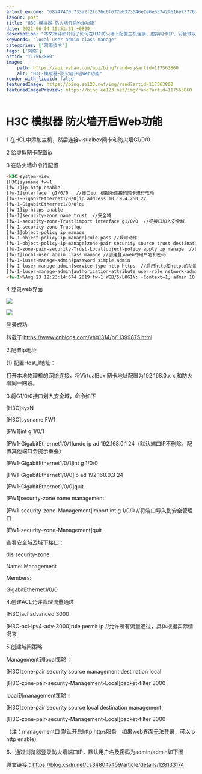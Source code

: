 ```yaml
---
arturl_encode: "68747470:733a2f2f626c6f672e6373646e2e6e65742f616e7377616e2f:61727469636c652f64657461696c732f313137353633383630"
layout: post
title: "H3C-模拟器-防火墙开启Web功能"
date: 2021-06-04 15:51:31 +0800
description: "本文档详细介绍了如何在H3C防火墙上配置主机连接、虚拟网卡IP、安全域以及ACL和域间策略。步骤包括"
keywords: "local-user admin class manage"
categories: ['网络技术']
tags: ['网络']
artid: "117563860"
image:
    path: https://api.vvhan.com/api/bing?rand=sj&artid=117563860
    alt: "H3C-模拟器-防火墙开启Web功能"
render_with_liquid: false
featuredImage: https://bing.ee123.net/img/rand?artid=117563860
featuredImagePreview: https://bing.ee123.net/img/rand?artid=117563860
---
```


# H3C 模拟器 防火墙开启Web功能

1 在HCL中添加主机，然后连接visualbox网卡和防火墙G1/0/0

2 给虚拟网卡配置ip

3 在防火墙命令行配置

```html
<H3C>system-view
[H3C]sysname fw-1
[fw-1]ip http enable
[fw-1]interface  g1/0/0   //接口ip，根据所连接的网卡进行改动
[fw-1-GigabitEthernet1/0/0]ip address 10.19.4.250 22
[fw-1-GigabitEthernet1/0/0]qu
[fw-1]ip https enable
[fw-1]security-zone name trust  //安全域
[fw-1-security-zone-Trust]import interface g1/0/0  //把接口加入安全域
[fw-1-security-zone-Trust]qu
[fw-1]object-policy ip manage
[fw-1-object-policy-ip-manage]rule pass //规则动作
[fw-1-object-policy-ip-manage]zone-pair security source trust destination local //域间应用
[fw-1-zone-pair-security-Trust-Local]object-policy apply ip manage  //创建对象策略
[fw-1]local-user admin class manage //创建登入web的用户名和密码
[fw-1-luser-manage-admin]password simple admin
[fw-1-luser-manage-admin]service-type http https  //启用http和https的功能
[fw-1-luser-manage-admin]authorization-attribute user-role network-admin
<fw-1>%Aug 23 12:23:14:674 2019 fw-1 WEB/5/LOGIN: -Context=1; admin 10.19.4.2
```

4 登录web界面

![](https://i-blog.csdnimg.cn/blog_migrate/7a6d7adb526abb711cc0f8b59746d446.png)

![](https://i-blog.csdnimg.cn/blog_migrate/f70463540de5821dc0d8265b2d5902fe.png)

登录成功

转载于:https://www.cnblogs.com/yhq1314/p/11399875.html

2.配置ip地址

(1) 配置Host\_1地址：

打开本地物理机的网络连接，将VirtualBox 网卡地址配置为192.168.0.x x 和防火墙同一网段。

3.将G1/0/0接口划入安全域，命令如下

[H3C]sysN
  
[H3C]sysname FW1
  
[FW1]int g 1/0/1
  
[FW1-GigabitEthernet1/0/1]undo ip ad 192.168.0.1 24（默认端口IP不删除，配置其他端口会提示重叠）
  
[FW1-GigabitEthernet1/0/1]int g 1/0/0
  
[FW1-GigabitEthernet1/0/0]ip ad 192.168.0.3 24
  
[FW1-GigabitEthernet1/0/0]quit
  
[FW1]security-zone name management
  
[FW1-security-zone-Management]import int g 1/0/0 //将端口导入到安全管理口
  
[FW1-security-zone-Management]quit

查看安全域及域下接口：

<FW1>dis security-zone

Name: Management
  
Members:
  
GigabitEthernet1/0/0

4.创建ACL允许管理流量通过

[H3C]acl advanced 3000

[H3C-acl-ipv4-adv-3000]rule permit ip //允许所有流量通过，具体根据实际情况来

5.创建域间策略

Management到local策略：

[H3C]zone-pair security source management destination local

[H3C-zone-pair-security-Management-Local]packet-filter 3000

local到management策略：

[H3C]zone-pair security source local destination management

[H3C-zone-pair-security-Management-Local]packet-filter 3000

（注：management口 默认开启http https服务，如果web界面无法登录，可以ip http enable）

6、通过浏览器登录防火墙端口IP，默认用户名及密码为admin/admin如下图
  
原文链接：https://blog.csdn.net/cs348047459/article/details/128133174